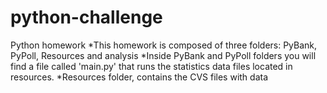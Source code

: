 # python-challenge
Python homework
*This homework is composed of three folders: PyBank, PyPoll, Resources and analysis
*Inside PyBank and PyPoll folders you will find a file called 'main.py' that runs the statistics data files located in resources.
*Resources folder, contains the CVS files with data
